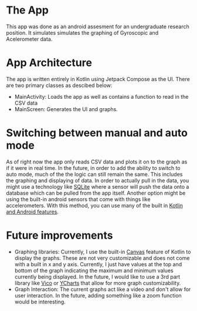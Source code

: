 #  The App

This app was done as an android assesment for an undergraduate research position. It simulates  simulates the graphing of Gyroscopic and Acelerometer data. 
# App Architecture

The app is written entirely in Kotlin using Jetpack Compose as the UI. There are two primary classes as descibed below:
- MainActivity: Loads the app as well as contains a function to read in the CSV data
- MainScreen: Generates the UI and graphs.

# Switching between manual and auto mode

As of right now the app only reads CSV data and plots it on to the graph as if it were in real time. In the future, in order to add the ability to switch to auto mode, much of the the logic can still remain the same. This includes the graphing and displaying of data. In order to actually pull in the data, you might use a technology like [SQLite](https://developer.android.com/training/data-storage/sqlite) where a sensor will push the data onto a database which can be pulled from the app itself. Another option might be using the built-in android sensors that come with things like accelerometers. With this method, you can use many of the built in [Kotlin and Android features](https://developer.android.com/develop/sensors-and-location/sensors/sensors_motion).

# Future improvements
- Graphing libraries: Currently, I use the built-in [Canvas](https://developer.android.com/reference/kotlin/android/graphics/Canvas) feature of Kotlin to display the graphs. These are not very customizable and does not come with a built in x and y axis. Currently, I just have values at the top and bottom of the graph indicating the maximum and minimum values currently being displayed. In the future, I would like to use a 3rd part library like [Vico](https://patrykandpatrick.com/vico/wiki/) or [YCharts](https://github.com/codeandtheory/YCharts) that allow for more graph customizability. 
- Graph Interaction: The current graphs act like a video and don't allow for user interaction. In the future, adding something like a zoom function would be interesting.

